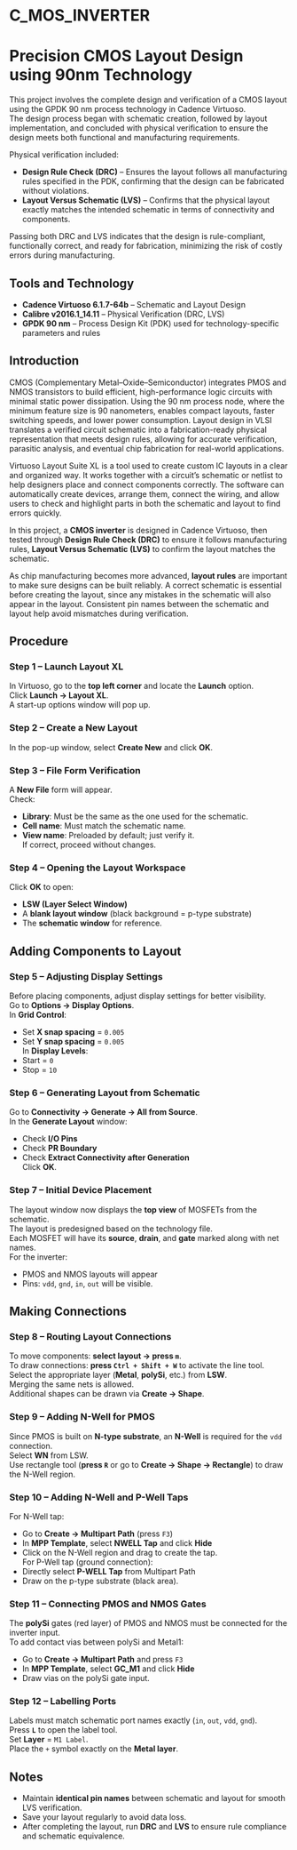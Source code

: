 # C_MOS_INVERTER
# Precision CMOS Layout Design using 90nm Technology

This project involves the complete design and verification of a CMOS layout using the GPDK 90 nm process technology in Cadence Virtuoso.  
The design process began with schematic creation, followed by layout implementation, and concluded with physical verification to ensure the design meets both functional and manufacturing requirements.  

Physical verification included:  
- **Design Rule Check (DRC)** – Ensures the layout follows all manufacturing rules specified in the PDK, confirming that the design can be fabricated without violations.  
- **Layout Versus Schematic (LVS)** – Confirms that the physical layout exactly matches the intended schematic in terms of connectivity and components.  

Passing both DRC and LVS indicates that the design is rule-compliant, functionally correct, and ready for fabrication, minimizing the risk of costly errors during manufacturing.

## Tools and Technology

- **Cadence Virtuoso 6.1.7-64b** – Schematic and Layout Design  
- **Calibre v2016.1_14.11** – Physical Verification (DRC, LVS)  
- **GPDK 90 nm** – Process Design Kit (PDK) used for technology-specific parameters and rules  

## Introduction
CMOS (Complementary Metal–Oxide–Semiconductor) integrates PMOS and NMOS transistors to build efficient, high-performance logic circuits with minimal static power dissipation. Using the 90 nm process node, where the minimum feature size is 90 nanometers, enables compact layouts, faster switching speeds, and lower power consumption. Layout design in VLSI translates a verified circuit schematic into a fabrication-ready physical representation that meets design rules, allowing for accurate verification, parasitic analysis, and eventual chip fabrication for real-world applications.

Virtuoso Layout Suite XL is a tool used to create custom IC layouts in a clear and organized way. It works together with a circuit’s schematic or netlist to help designers place and connect components correctly. The software can automatically create devices, arrange them, connect the wiring, and allow users to check and highlight parts in both the schematic and layout to find errors quickly.

In this project, a **CMOS inverter** is designed in Cadence Virtuoso, then tested through **Design Rule Check (DRC)** to ensure it follows manufacturing rules, **Layout Versus Schematic (LVS)** to confirm the layout matches the schematic.

As chip manufacturing becomes more advanced, **layout rules** are important to make sure designs can be built reliably. A correct schematic is essential before creating the layout, since any mistakes in the schematic will also appear in the layout. Consistent pin names between the schematic and layout help avoid mismatches during verification.

## Procedure

### Step 1 – Launch Layout XL
In Virtuoso, go to the **top left corner** and locate the **Launch** option.  
Click **Launch → Layout XL**.  
A start-up options window will pop up.

### Step 2 – Create a New Layout
In the pop-up window, select **Create New** and click **OK**.

### Step 3 – File Form Verification
A **New File** form will appear.  
Check:
- **Library**: Must be the same as the one used for the schematic.
- **Cell name**: Must match the schematic name.
- **View name**: Preloaded by default; just verify it.  
If correct, proceed without changes.

### Step 4 – Opening the Layout Workspace
Click **OK** to open:
- **LSW (Layer Select Window)**
- A **blank layout window** (black background = p-type substrate)
- The **schematic window** for reference.

## Adding Components to Layout

### Step 5 – Adjusting Display Settings
Before placing components, adjust display settings for better visibility.  
Go to **Options → Display Options**.  
In **Grid Control**:
- Set **X snap spacing** = `0.005`
- Set **Y snap spacing** = `0.005`  
In **Display Levels**:
- Start = `0`
- Stop = `10`

### Step 6 – Generating Layout from Schematic
Go to **Connectivity → Generate → All from Source**.  
In the **Generate Layout** window:
- Check **I/O Pins**
- Check **PR Boundary**
- Check **Extract Connectivity after Generation**  
Click **OK**.

### Step 7 – Initial Device Placement
The layout window now displays the **top view** of MOSFETs from the schematic.  
The layout is predesigned based on the technology file.  
Each MOSFET will have its **source**, **drain**, and **gate** marked along with net names.  
For the inverter:
- PMOS and NMOS layouts will appear
- Pins: `vdd`, `gnd`, `in`, `out` will be visible.

## Making Connections

### Step 8 – Routing Layout Connections
To move components: **select layout → press `m`**.  
To draw connections: **press `Ctrl + Shift + W`** to activate the line tool.  
Select the appropriate layer (**Metal**, **polySi**, etc.) from **LSW**.  
Merging the same nets is allowed.  
Additional shapes can be drawn via **Create → Shape**.

### Step 9 – Adding N-Well for PMOS
Since PMOS is built on **N-type substrate**, an **N-Well** is required for the `vdd` connection.  
Select **WN** from LSW.  
Use rectangle tool (**press `R`** or go to **Create → Shape → Rectangle**) to draw the N-Well region.

### Step 10 – Adding N-Well and P-Well Taps
For N-Well tap:
- Go to **Create → Multipart Path** (press `F3`)
- In **MPP Template**, select **NWELL Tap** and click **Hide**
- Click on the N-Well region and drag to create the tap.  
For P-Well tap (ground connection):
- Directly select **P-WELL Tap** from Multipart Path
- Draw on the p-type substrate (black area).

### Step 11 – Connecting PMOS and NMOS Gates
The **polySi** gates (red layer) of PMOS and NMOS must be connected for the inverter input.  
To add contact vias between polySi and Metal1:
- Go to **Create → Multipart Path** and press `F3`
- In **MPP Template**, select **GC_M1** and click **Hide**
- Draw vias on the polySi gate input.

### Step 12 – Labelling Ports
Labels must match schematic port names exactly (`in`, `out`, `vdd`, `gnd`).  
Press **`L`** to open the label tool.  
Set **Layer** = `M1 Label`.  
Place the `+` symbol exactly on the **Metal layer**.

## Notes
- Maintain **identical pin names** between schematic and layout for smooth LVS verification.
- Save your layout regularly to avoid data loss.
- After completing the layout, run **DRC** and **LVS** to ensure rule compliance and schematic equivalence.

